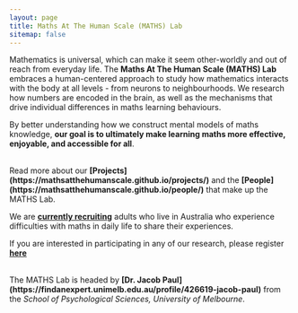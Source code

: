 ```yaml
---
layout: page
title: Maths At The Human Scale (MATHS) Lab
sitemap: false
---
```


Mathematics is universal, which can make it seem other-worldly and out of reach from everyday life. The <b>Maths At The Human Scale (MATHS) Lab</b> embraces a human-centered approach to study how mathematics interacts with the body at all levels - from neurons to neighbourhoods. We research how numbers are encoded in the brain, as well as the mechanisms that drive individual differences in maths learning behaviours.<br>

By better understanding how we construct mental models of maths knowledge, <b>our goal is to ultimately make learning maths more effective, enjoyable, and accessible for all</b>.<br>

<br>
Read more about our <b>[Projects](https://mathsatthehumanscale.github.io/projects/)</b> and the <b>[People](https://mathsatthehumanscale.github.io/people/)</b> that make up the MATHS Lab.<br>

We are <b>[currently recruiting](https://q.surveys.unimelb.edu.au/jfe/form/SV_cBnmNLpqlnasiJ8)</b> adults who live in Australia who experience difficulties with maths in daily life to share their experiences.

If you are interested in participating in any of our research, please register <b>[here](https://mathsatthehumanscale.github.io/participate/)</b><br>

<br>
The MATHS Lab is headed by <b>[Dr. Jacob Paul](https://findanexpert.unimelb.edu.au/profile/426619-jacob-paul)</b> from the <i>School of Psychological Sciences, University of Melbourne</i>.